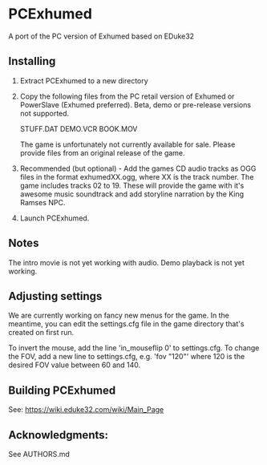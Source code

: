 # PCExhumed
A port of the PC version of Exhumed based on EDuke32

## Installing
1. Extract PCExhumed to a new directory
2. Copy the following files from the PC retail version of Exhumed or PowerSlave (Exhumed preferred). Beta, demo or pre-release versions not supported.

   STUFF.DAT
   DEMO.VCR
   BOOK.MOV
   
   The game is unfortunately not currently available for sale. Please provide files from an original release of the game.

3. Recommended (but optional) - Add the games CD audio tracks as OGG files in the format exhumedXX.ogg, where XX is the track number. The game includes tracks 02 to 19.
   These will provide the game with it's awesome music soundtrack and add storyline narration by the King Ramses NPC.

4. Launch PCExhumed.

## Notes
The intro movie is not yet working with audio.
Demo playback is not yet working.

## Adjusting settings
We are currently working on fancy new menus for the game. In the meantime, you can edit the settings.cfg file in the game directory that's created on first run.

To invert the mouse, add the line 'in_mouseflip 0' to settings.cfg.
To change the FOV, add a new line to settings.cfg, e.g. 'fov "120"' where 120 is the desired FOV value between 60 and 140.

## Building PCExhumed
See: https://wiki.eduke32.com/wiki/Main_Page

## Acknowledgments:
  See AUTHORS.md